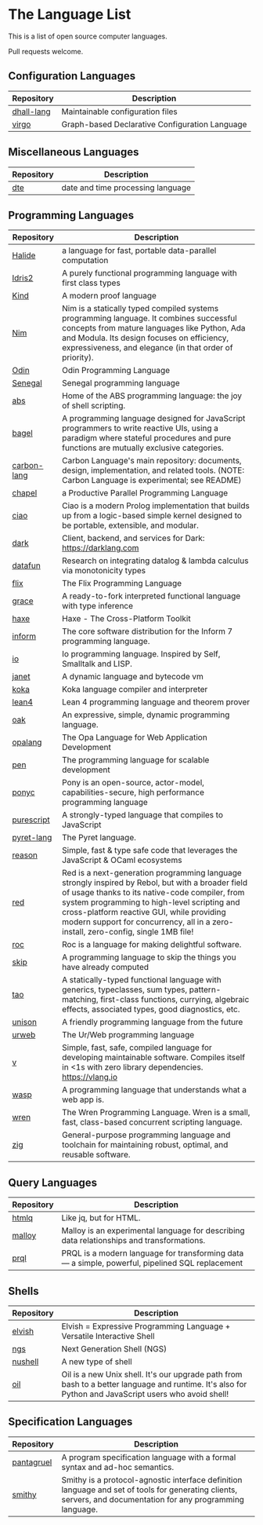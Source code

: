 # The Language List

This is a list of open source computer languages.

Pull requests welcome.

## Configuration Languages

|Repository|Description|
|-|-|
|[dhall-lang](https://github.com/dhall-lang/dhall-lang)|Maintainable configuration files|
|[virgo](https://github.com/r2d4/virgo)|Graph-based Declarative Configuration Language|

## Miscellaneous Languages

|Repository|Description|
|-|-|
|[dte](https://github.com/mvrozanti/dte)|date and time processing language|

## Programming Languages

|Repository|Description|
|-|-|
|[Halide](https://github.com/halide/Halide)|a language for fast, portable data-parallel computation|
|[Idris2](https://github.com/idris-lang/Idris2)|A purely functional programming language with first class types|
|[Kind](https://github.com/uwu-tech/Kind)|A modern proof language|
|[Nim](https://github.com/nim-lang/Nim)|Nim is a statically typed compiled systems programming language. It combines successful concepts from mature languages like Python, Ada and Modula. Its design focuses on efficiency, expressiveness, and elegance (in that order of priority).|
|[Odin](https://github.com/odin-lang/Odin)|Odin Programming Language|
|[Senegal](https://github.com/SenegalLang/Senegal)|Senegal programming language|
|[abs](https://github.com/abs-lang/abs)|Home of the ABS programming language: the joy of shell scripting.|
|[bagel](https://github.com/brundonsmith/bagel)|A programming language designed for JavaScript programmers to write reactive UIs, using a paradigm where stateful procedures and pure functions are mutually exclusive categories.|
|[carbon-lang](https://github.com/carbon-language/carbon-lang)|Carbon Language's main repository: documents, design, implementation, and related tools. (NOTE: Carbon Language is experimental; see README)|
|[chapel](https://github.com/chapel-lang/chapel)|a Productive Parallel Programming Language|
|[ciao](https://github.com/ciao-lang/ciao)|Ciao is a modern Prolog implementation that builds up from a logic-based simple kernel designed to be portable, extensible, and modular.|
|[dark](https://github.com/darklang/dark)|Client, backend, and services for Dark: https://darklang.com|
|[datafun](https://github.com/rntz/datafun)|Research on integrating datalog & lambda calculus via monotonicity types|
|[flix](https://github.com/flix/flix)|The Flix Programming Language|
|[grace](https://github.com/Gabriel439/grace)|A ready-to-fork interpreted functional language with type inference|
|[haxe](https://github.com/HaxeFoundation/haxe)|Haxe - The Cross-Platform Toolkit|
|[inform](https://github.com/ganelson/inform)|The core software distribution for the Inform 7 programming language.|
|[io](https://github.com/IoLanguage/io)|Io programming language. Inspired by Self, Smalltalk and LISP.|
|[janet](https://github.com/janet-lang/janet)|A dynamic language and bytecode vm|
|[koka](https://github.com/koka-lang/koka)|Koka language compiler and interpreter|
|[lean4](https://github.com/leanprover/lean4)|Lean 4 programming language and theorem prover|
|[oak](https://github.com/thesephist/oak)|An expressive, simple, dynamic programming language.|
|[opalang](https://github.com/MLstate/opalang/)|The Opa Language for Web Application Development|
|[pen](https://github.com/pen-lang/pen)|The programming language for scalable development|
|[ponyc](https://github.com/ponylang/ponyc)|Pony is an open-source, actor-model, capabilities-secure, high performance programming language|
|[purescript](https://github.com/purescript/purescript)|A strongly-typed language that compiles to JavaScript|
|[pyret-lang](https://github.com/brownplt/pyret-lang)|The Pyret language.|
|[reason](https://github.com/reasonml/reason)|Simple, fast & type safe code that leverages the JavaScript & OCaml ecosystems|
|[red](https://github.com/red/red)|Red is a next-generation programming language strongly inspired by Rebol, but with a broader field of usage thanks to its native-code compiler, from system programming to high-level scripting and cross-platform reactive GUI, while providing modern support for concurrency, all in a zero-install, zero-config, single 1MB file!|
|[roc](https://github.com/roc-lang/roc)|Roc is a language for making delightful software.|
|[skip](https://github.com/skiplang/skip)|A programming language to skip the things you have already computed|
|[tao](https://github.com/zesterer/tao)|A statically-typed functional language with generics, typeclasses, sum types, pattern-matching, first-class functions, currying, algebraic effects, associated types, good diagnostics, etc.|
|[unison](https://github.com/unisonweb/unison)|A friendly programming language from the future|
|[urweb](https://github.com/urweb/urweb)|The Ur/Web programming language|
|[v](https://github.com/vlang/v)|Simple, fast, safe, compiled language for developing maintainable software. Compiles itself in <1s with zero library dependencies. https://vlang.io|
|[wasp](https://github.com/wasp-lang/wasp)|A programming language that understands what a web app is.|
|[wren](https://github.com/wren-lang/wren)|The Wren Programming Language. Wren is a small, fast, class-based concurrent scripting language.|
|[zig](https://github.com/ziglang/zig)|General-purpose programming language and toolchain for maintaining robust, optimal, and reusable software.|

## Query Languages

|Repository|Description|
|-|-|
|[htmlq](https://github.com/mgdm/htmlq)|Like jq, but for HTML.|
|[malloy](https://github.com/looker-open-source/malloy)|Malloy is an experimental language for describing data relationships and transformations.|
|[prql](https://github.com/prql/prql)|PRQL is a modern language for transforming data — a simple, powerful, pipelined SQL replacement|

## Shells

|Repository|Description|
|-|-|
|[elvish](https://github.com/elves/elvish)|Elvish = Expressive Programming Language + Versatile Interactive Shell|
|[ngs](https://github.com/ngs-lang/ngs)|Next Generation Shell (NGS)|
|[nushell](https://github.com/nushell/nushell)|A new type of shell|
|[oil](https://github.com/oilshell/oil)|Oil is a new Unix shell. It's our upgrade path from bash to a better language and runtime. It's also for Python and JavaScript users who avoid shell!|

## Specification Languages
|Repository|Description|
|-|-|
|[pantagruel](https://github.com/subsetpark/pantagruel)|A program specification language with a formal syntax and ad-hoc semantics.|
|[smithy](https://github.com/awslabs/smithy)|Smithy is a protocol-agnostic interface definition language and set of tools for generating clients, servers, and documentation for any programming language.|

